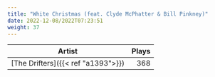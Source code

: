 ```yaml
---
title: "White Christmas (feat. Clyde McPhatter & Bill Pinkney)"
date: 2022-12-08/2022T07:23:51
weight: 37
---
```




 Artist | Plays 
----- | -----:
[The Drifters]({{< ref "a1393">}}) | 368
